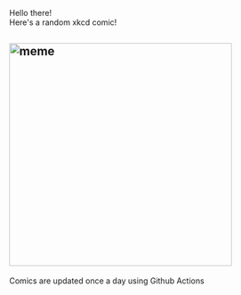 Hello there! <br>Here's a random xkcd comic!<br>
## <img src="https://imgs.xkcd.com/comics/detail.png" alt="meme" width="400"/><br>
Comics are updated once a day using Github Actions